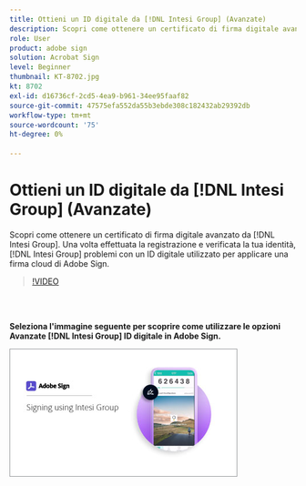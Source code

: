 ```yaml
---
title: Ottieni un ID digitale da [!DNL Intesi Group] (Avanzate)
description: Scopri come ottenere un certificato di firma digitale avanzato da [!DNL Intesi Group]
role: User
product: adobe sign
solution: Acrobat Sign
level: Beginner
thumbnail: KT-8702.jpg
kt: 8702
exl-id: d16736cf-2cd5-4ea9-b961-34ee95faaf82
source-git-commit: 47575efa552da55b3ebde308c182432ab29392db
workflow-type: tm+mt
source-wordcount: '75'
ht-degree: 0%

---
```


# Ottieni un ID digitale da [!DNL Intesi Group] (Avanzate)

Scopri come ottenere un certificato di firma digitale avanzato da [!DNL Intesi Group]. Una volta effettuata la registrazione e verificata la tua identità, [!DNL Intesi Group] problemi con un ID digitale utilizzato per applicare una firma cloud di Adobe Sign.

>[!VIDEO](https://video.tv.adobe.com/v/337065?hidetitle=true)

<br> 

**Seleziona l&#39;immagine seguente per scoprire come utilizzare le opzioni Avanzate [!DNL Intesi Group] ID digitale in Adobe Sign.**

[![image](assets/IntesiSign_400.png)](intesi-sign.md)
